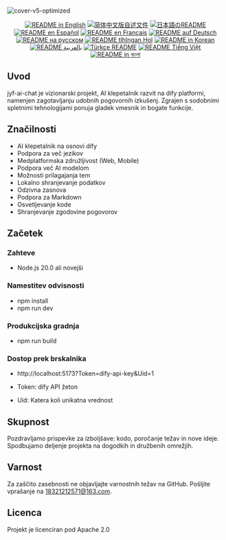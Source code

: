 ![cover-v5-optimized](https://github.com/juyufeng/jyf-ai-chat/src/assets/imgs/jyf-ai-chat.png)

<div align="center">
  <a href="./README.md"><img alt="README in English" src="https://img.shields.io/badge/English-d9d9d9"></a>
  <a href="./readmes/README_CN.md"><img alt="简体中文版自述文件" src="https://img.shields.io/badge/简体中文-d9d9d9"></a>
  <a href="./readmes/README_JA.md"><img alt="日本語のREADME" src="https://img.shields.io/badge/日本語-d9d9d9"></a>
  <a href="./readmes/README_ES.md"><img alt="README en Español" src="https://img.shields.io/badge/Español-d9d9d9"></a>
  <a href="./readmes/README_FR.md"><img alt="README en Français" src="https://img.shields.io/badge/Français-d9d9d9"></a>
  <a href="./readmes/README_DE.md"><img alt="README auf Deutsch" src="https://img.shields.io/badge/Deutsch-d9d9d9"></a>
  <a href="./readmes/README_RU.md"><img alt="README на русском" src="https://img.shields.io/badge/Русский-d9d9d9"></a>
  <a href="./readmes/README_KL.md"><img alt="README tlhIngan Hol" src="https://img.shields.io/badge/Klingon-d9d9d9"></a>
  <a href="./readmes/README_KR.md"><img alt="README in Korean" src="https://img.shields.io/badge/한국어-d9d9d9"></a>
  <a href="./readmes/README_AR.md"><img alt="README بالعربية" src="https://img.shields.io/badge/العربية-d9d9d9"></a>
  <a href="./readmes/README_TR.md"><img alt="Türkçe README" src="https://img.shields.io/badge/Türkçe-d9d9d9"></a>
  <a href="./readmes/README_VI.md"><img alt="README Tiếng Việt" src="https://img.shields.io/badge/Ti%E1%BA%BFng%20Vi%E1%BB%87t-d9d9d9"></a>
  <a href="./readmes/README_BN.md"><img alt="README in বাংলা" src="https://img.shields.io/badge/বাংলা-d9d9d9"></a>
</div>

## Uvod
jyf-ai-chat je vizionarski projekt, AI klepetalnik razvit na dify platformi, namenjen zagotavljanju udobnih pogovornih izkušenj. Zgrajen s sodobnimi spletnimi tehnologijami ponuja gladek vmesnik in bogate funkcije.

## Značilnosti
- AI klepetalnik na osnovi dify
- Podpora za več jezikov
- Medplatformska združljivost (Web, Mobile)
- Podpora več AI modelom
- Možnosti prilagajanja tem
- Lokalno shranjevanje podatkov
- Odzivna zasnova
- Podpora za Markdown
- Osvetljevanje kode
- Shranjevanje zgodovine pogovorov

## Začetek

### Zahteve
- Node.js 20.0 ali novejši

### Namestitev odvisnosti
- npm install
- npm run dev

### Produkcijska gradnja
- npm run build

### Dostop prek brskalnika
- http://localhost:5173?Token=dify-api-key&Uid=1

- Token: dify API žeton
- Uid: Katera koli unikatna vrednost

## Skupnost
Pozdravljamo prispevke za izboljšave: kodo, poročanje težav in nove ideje. Spodbujamo deljenje projekta na dogodkih in družbenih omrežjih.

## Varnost
Za zaščito zasebnosti ne objavljajte varnostnih težav na GitHub. Pošljite vprašanje na 18321212571@163.com.

## Licenca
Projekt je licenciran pod Apache 2.0